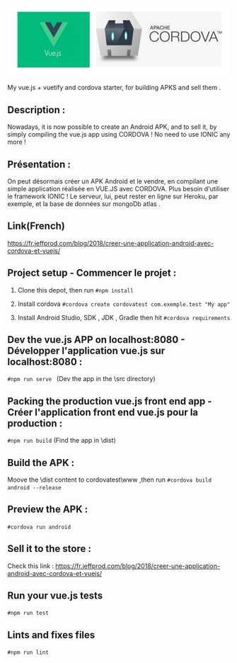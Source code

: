 ![Screenshot](logo.png)

My vue.js + vuetify and cordova starter, for building APKS and sell them .

## Description :
Nowadays, it is now possible to create an Android APK, and to sell it, by simply compiling the vue.js app using CORDOVA !
No need to use IONIC any more !


## Présentation :
On peut désormais créer un APK Android et le vendre, en compilant une simple application réalisée en VUE.JS avec CORDOVA. 
Plus besoin d'utiliser le framework IONIC ! Le serveur, lui, peut rester en ligne sur Heroku, par exemple, et la base de données sur mongoDb atlas .


## Link(French)
https://fr.jeffprod.com/blog/2018/creer-une-application-android-avec-cordova-et-vuejs/

## Project setup - Commencer le projet :

1. Clone this depot, then run
```#npm install ```

2. Install cordova
```#cordova create cordovatest com.exemple.test "My app"```

3. Install Android Studio, SDK , JDK , Gradle then hit 
```#cordova requirements```

## Dev the vue.js APP on localhost:8080 - Développer l'application vue.js sur localhost:8080 :

```#npm run serve ```
(Dev the app in the \src directory)


## Packing the production vue.js front end app - Créer l'application front end vue.js pour la production  :
```#npm run build```
(Find the app in \dist)

## Build the APK :
Moove the \dist content to cordovatest\www ,then run 
```#cordova build android --release```

## Preview the APK :
```#cordova run android```

## Sell it to the store :
Check this link :
https://fr.jeffprod.com/blog/2018/creer-une-application-android-avec-cordova-et-vuejs/

## Run your vue.js tests

```#npm run test```

## Lints and fixes files

```#npm run lint```


